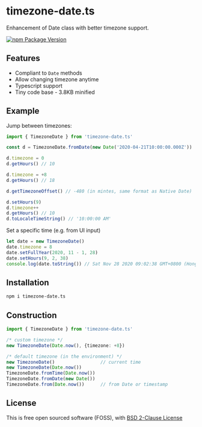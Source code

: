 # timezone-date.ts
Enhancement of Date class with better timezone support.

[![npm Package Version](https://img.shields.io/npm/v/timezone-date.ts.svg?maxAge=3600)](https://www.npmjs.com/package/timezone-date.ts)

## Features
- Compliant to `Date` methods
- Allow changing timezone anytime
- Typescript support
- Tiny code base - 3.8KB minified

## Example
Jump between timezones:
```typescript
import { TimezoneDate } from 'timezone-date.ts'

const d = TimezoneDate.fromDate(new Date('2020-04-21T10:00:00.000Z'))

d.timezone = 0
d.getHours() // 10

d.timezone = +8
d.getHours() // 18

d.getTimezoneOffset() // -480 (in mintes, same format as Native Date)

d.setHours(9)
d.timezone++
d.getHours() // 10
d.toLocaleTimeString() // '10:00:00 AM'
```

Set a specific time (e.g. from UI input)
```typescript
let date = new TimezoneDate()
date.timezone = 8
date.setFullYear(2020, 11 - 1, 28)
date.setHours(9, 2, 38)
console.log(date.toString()) // Sat Nov 28 2020 09:02:38 GMT+0800 (Hong Kong Standard Time)
```

## Installation
```bash
npm i timezone-date.ts
```
## Construction
```typescript
import { TimezoneDate } from 'timezone-date.ts'

/* custom timezone */
new TimezoneDate(Date.now(), {timezone: +8})

/* default timezone (in the environment) */
new TimezoneDate()                 // current time
new TimezoneDate(Date.now())
TimezoneDate.fromTime(Date.now())
TimezoneDate.fromDate(new Date())
TimezoneDate.from(Date.now())      // from Date or timestamp
```

## License
This is free open sourced software (FOSS), with [BSD 2-Clause License](./LICENSE)
